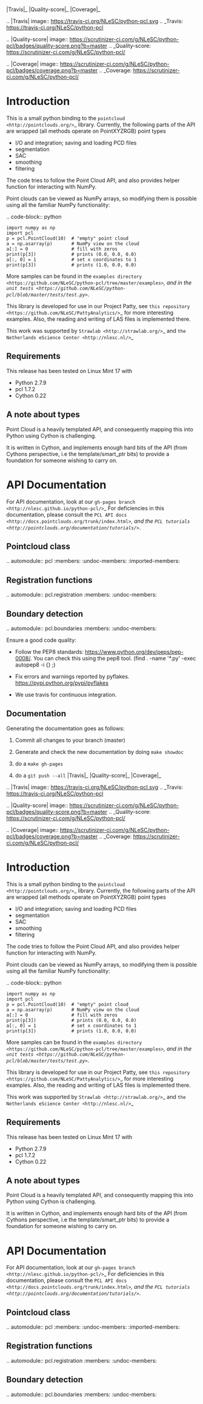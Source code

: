 |Travis|_ |Quality-score|_ |Coverage|_

.. |Travis| image:: https://travis-ci.org/NLeSC/python-pcl.svg
.. _Travis: https://travis-ci.org/NLeSC/python-pcl

.. |Quality-score| image:: https://scrutinizer-ci.com/g/NLeSC/python-pcl/badges/quality-score.png?b=master
.. _Quality-score: https://scrutinizer-ci.com/g/NLeSC/python-pcl/

.. |Coverage| image:: https://scrutinizer-ci.com/g/NLeSC/python-pcl/badges/coverage.png?b=master
.. _Coverage: https://scrutinizer-ci.com/g/NLeSC/python-pcl/

Introduction
============

This is a small python binding to the `pointcloud <http://pointclouds.org/>`_ library.
Currently, the following parts of the API are wrapped (all methods operate on PointXYZRGB)
point types

 * I/O and integration; saving and loading PCD files
 * segmentation
 * SAC
 * smoothing
 * filtering

The code tries to follow the Point Cloud API, and also provides helper function
for interacting with NumPy.

Point clouds can be viewed as NumPy arrays, so modifying them is possible
using all the familiar NumPy functionality:

.. code-block:: python

    import numpy as np
    import pcl
    p = pcl.PointCloud(10)  # "empty" point cloud
    a = np.asarray(p)       # NumPy view on the cloud
    a[:] = 0                # fill with zeros
    print(p[3])             # prints (0.0, 0.0, 0.0)
    a[:, 0] = 1             # set x coordinates to 1
    print(p[3])             # prints (1.0, 0.0, 0.0)

More samples can be found in the `examples directory <https://github.com/NLeSC/python-pcl/tree/master/examples>`_,
and in the `unit tests <https://github.com/NLeSC/python-pcl/blob/master/tests/test.py>`_.

This library is developed for use in our Project Patty, see `this repository <https://github.com/NLeSC/PattyAnalytics/>`_ for more interesting examples.
Also, the reading and writing of LAS files is implemented there.

This work was supported by `Strawlab <http://strawlab.org/>`_ and `the Netherlands eScience Center <http://nlesc.nl/>`_


Requirements
------------

This release has been tested on Linux Mint 17 with

 * Python 2.7.9
 * pcl 1.7.2
 * Cython 0.22

A note about types
------------------

Point Cloud is a heavily templated API, and consequently mapping this into
Python using Cython is challenging. 

It is written in Cython, and implements enough hard bits of the API
(from Cythons perspective, i.e the template/smart_ptr bits)  to
provide a foundation for someone wishing to carry on.


API Documentation
=================

For API documentation, look at our `gh-pages branch <http://nlesc.github.io/python-pcl/>`_
For deficiencies in this documentation, please consult the
`PCL API docs <http://docs.pointclouds.org/trunk/index.html>`_, and the
`PCL tutorials <http://pointclouds.org/documentation/tutorials/>`_.


Pointcloud class
----------------

.. automodule:: pcl
   :members:
   :undoc-members:
   :imported-members:


Registration functions
----------------------

.. automodule:: pcl.registration
   :members:
   :undoc-members:

Boundary detection
------------------

.. automodule:: pcl.boundaries
   :members:
   :undoc-members:


Ensure a good code quality:

 * Follow the PEP8 standards: https://www.python.org/dev/peps/pep-0008/. You can check this using the pep8 tool. (find . -name '*.py' -exec autopep8 -i {} \;)

 * Fix errors and warnings reported by pyflakes. https://pypi.python.org/pypi/pyflakes

 * We use travis for continuous integration.


Documentation
-------------

Generating the documentation goes as follows:

1. Commit all changes to your branch (master)

2. Generate and check the new documentation by doing  `make showdoc`

3. do a `make gh-pages`

4. do a `git push --all`
|Travis|_ |Quality-score|_ |Coverage|_

.. |Travis| image:: https://travis-ci.org/NLeSC/python-pcl.svg
.. _Travis: https://travis-ci.org/NLeSC/python-pcl

.. |Quality-score| image:: https://scrutinizer-ci.com/g/NLeSC/python-pcl/badges/quality-score.png?b=master
.. _Quality-score: https://scrutinizer-ci.com/g/NLeSC/python-pcl/

.. |Coverage| image:: https://scrutinizer-ci.com/g/NLeSC/python-pcl/badges/coverage.png?b=master
.. _Coverage: https://scrutinizer-ci.com/g/NLeSC/python-pcl/

Introduction
============

This is a small python binding to the `pointcloud <http://pointclouds.org/>`_ library.
Currently, the following parts of the API are wrapped (all methods operate on PointXYZRGB)
point types

 * I/O and integration; saving and loading PCD files
 * segmentation
 * SAC
 * smoothing
 * filtering

The code tries to follow the Point Cloud API, and also provides helper function
for interacting with NumPy.

Point clouds can be viewed as NumPy arrays, so modifying them is possible
using all the familiar NumPy functionality:

.. code-block:: python

    import numpy as np
    import pcl
    p = pcl.PointCloud(10)  # "empty" point cloud
    a = np.asarray(p)       # NumPy view on the cloud
    a[:] = 0                # fill with zeros
    print(p[3])             # prints (0.0, 0.0, 0.0)
    a[:, 0] = 1             # set x coordinates to 1
    print(p[3])             # prints (1.0, 0.0, 0.0)

More samples can be found in the `examples directory <https://github.com/NLeSC/python-pcl/tree/master/examples>`_,
and in the `unit tests <https://github.com/NLeSC/python-pcl/blob/master/tests/test.py>`_.

This library is developed for use in our Project Patty, see `this repository <https://github.com/NLeSC/PattyAnalytics/>`_ for more interesting examples.
Also, the reading and writing of LAS files is implemented there.

This work was supported by `Strawlab <http://strawlab.org/>`_ and `the Netherlands eScience Center <http://nlesc.nl/>`_


Requirements
------------

This release has been tested on Linux Mint 17 with

 * Python 2.7.9
 * pcl 1.7.2
 * Cython 0.22

A note about types
------------------

Point Cloud is a heavily templated API, and consequently mapping this into
Python using Cython is challenging. 

It is written in Cython, and implements enough hard bits of the API
(from Cythons perspective, i.e the template/smart_ptr bits)  to
provide a foundation for someone wishing to carry on.


API Documentation
=================

For API documentation, look at our `gh-pages branch <http://nlesc.github.io/python-pcl/>`_
For deficiencies in this documentation, please consult the
`PCL API docs <http://docs.pointclouds.org/trunk/index.html>`_, and the
`PCL tutorials <http://pointclouds.org/documentation/tutorials/>`_.


Pointcloud class
----------------

.. automodule:: pcl
   :members:
   :undoc-members:
   :imported-members:


Registration functions
----------------------

.. automodule:: pcl.registration
   :members:
   :undoc-members:

Boundary detection
------------------

.. automodule:: pcl.boundaries
   :members:
   :undoc-members:


